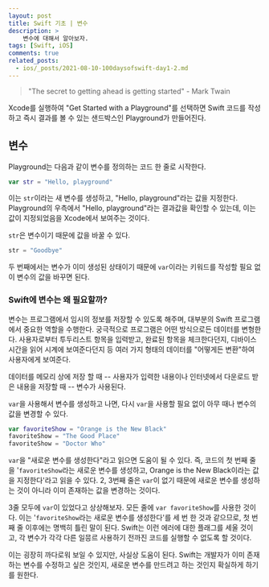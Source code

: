 ```yaml
---
layout: post
title: Swift 기초 | 변수
description: >
    변수에 대해서 알아보자.
tags: [Swift, iOS]
comments: true
related_posts:
  - ios/_posts/2021-08-10-100daysofswift-day1-2.md
---
```



> "The secret to getting ahead is getting started" - Mark Twain

Xcode를 실행하여 "Get Started with a Playground"를 선택하면 Swift 코드를 작성하고 즉시 결과를 볼 수 있는 샌드박스인 Playground가 만들어진다.

## 변수
Playground는 다음과 같이 변수를 정의하는 코드 한 줄로 시작한다.

~~~swift
var str = "Hello, playground"
~~~

이는 `str`이라는 새 변수를 생성하고, "Hello, playground"라는 값을 지정한다. Playground의 우측에서 "Hello, playground"라는 결과값을 확인할 수 있는데, 이는 값이 지정되었음을 Xcode에서 보여주는 것이다.

`str`은 변수이기 때문에 값을 바꿀 수 있다.
~~~swift
str = "Goodbye"
~~~

두 번째에서는 변수가 이미 생성된 상태이기 때문에 `var`이라는 키워드를 작성할 필요 없이 변수의 값을 바꾸면 된다.

### Swift에 변수는 왜 필요할까?
변수는 프로그램에서 임시의 정보를 저장할 수 있도록 해주며, 대부분의 Swift 프로그램에서 중요한 역할을 수행한다. 궁극적으로 프로그램은 어떤 방식으로든 데이터를 변형한다. 사용자로부터 투두리스트 항목을 입력받고, 완료된 항목을 체크한다던지, 디바이스 시간을 읽어 시계에 보여준다던지 등 여러 가지 형태의 데이터를 "어떻게든 변환"하여 사용자에게 보여준다.

데이터를 메모리 상에 저장 할 때 -- 사용자가 입력한 내용이나 인터넷에서 다운로드 받은 내용을 저장할 때 -- 변수가 사용된다.

`var`을 사용해서 변수를 생성하고 나면, 다시 `var`을 사용할 필요 없이 아무 때나 변수의 값을 변경할 수 있다.

~~~swift
var favoriteShow = "Orange is the New Black"
favoriteShow = "The Good Place"
favoriteShow = "Doctor Who"
~~~

`var`을 "새로운 변수를 생성한다"라고 읽으면 도움이 될 수 있다. 즉, 코드의 첫 번째 줄을 '`favoriteShow`라는 새로운 변수를 생성하고, Orange is the New Black이라는 값을 지정한다'라고 읽을 수 있다. 2, 3번째 줄은 `var`이 없기 때문에 새로운 변수를 생성하는 것이 아니라 이미 존재하는 값을 변경하는 것이다.

3줄 모두에 `var`이 있었다고 상상해보자. 모든 줄에 `var favoriteShow`를 사용한 것이다. 이는 '`favoriteShow`라는 새로운 변수를 생성한다'를 세 번 한 것과 같으므로, 첫 번째 줄 이후에는 명백히 틀린 말이 된다. Swift는 이런 에러에 대한 플래그를 세울 것이고, 각 변수가 각각 다른 일믕르 사용하기 전까진 코드를 실행할 수 없도록 할 것이다.

이는 굉장히 까다로워 보일 수 있지만, 사실상 도움이 된다. Swift는 개발자가 이미 존재하는 변수를 수정하고 싶은 것인지, 새로운 변수를 만드려고 하는 것인지 확실하게 하기를 원한다.
